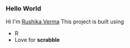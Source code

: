 ### Hello World
Hi I'm [Rushika Verma](https://www.linkedin.com/in/rushika-verma-5039a487/)
This project is built using 
* R
* Love for **scrabble**
